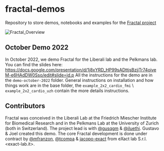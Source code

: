 # fractal-demos
Repository to store demos, notebooks and examples for the [Fractal project](https://github.com/fractal-analytics-platform/fractal)

![Fractal_Overview](https://user-images.githubusercontent.com/18033446/190978261-2e7b57e9-72c7-443e-9202-15d233f8416d.jpg)

## October Demo 2022
In October 2022, we demo Fractal for the Liberali lab and the Pelkmans lab. You can find the slides here: https://docs.google.com/presentation/d/1j8xYRD_HP99sADttjsBzjjTr74oiveM-e6HAdDW0Sso/edit#slide=id.p
All the instructions for the demo are in the `demo-october-2022` folder. General instructions on installation and how things work are in the base folder, the `example_2x2_cardio_fmi` \ `example_2x2_cardio_uzh` contain the more details instructions.

## Contributors
Fractal was conceived in the Liberali Lab at the Friedrich Miescher Institute for Biomedical Research and in the Pelkmans Lab at the University of Zurich (both in Switzerland). The project lead is with [@gusqgm](https://github.com/gusqgm) & [@jluethi](https://github.com/jluethi). Gustavo & Joel created this demo.
The core Fractal development is done under contract by [@mfranzon](https://github.com/mfranzon), [@tcompa](https://github.com/tcompa) & [jacopo-exact](https://github.com/jacopo-exact) from eXact lab S.r.l. <exact-lab.it>.
